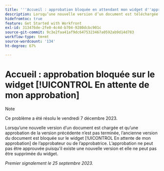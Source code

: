 ```yaml
---
title: '''Accueil : approbation bloquée en attendant mon widget d''approbation'''
description: Lorsqu’une nouvelle version d’un document est téléchargée et que la version précédente n’est pas terminée, l’ancienne version du document est bloquée sur le widget En attente de mon approbation de l’approbateur. L’approbation ne peut pas être approuvée puisqu’il existe une nouvelle version et elle ne peut pas être supprimée du widget.
hidefromtoc: true
feature: Get Started with Workfront
exl-id: 313476de-2fe0-4c4d-b704-9280dcbc901c
source-git-commit: 9c3e2faa41af9dc6475323467a0592ab9d14d783
workflow-type: tm+mt
source-wordcount: '134'
ht-degree: 67%

---
```


# Accueil : approbation bloquée sur le widget [!UICONTROL En attente de mon approbation]

<!--on WF and WFP TOCs-->

>[!NOTE]
>
>Ce problème a été résolu le vendredi 7 décembre 2023.

Lorsqu’une nouvelle version d’un document est chargée et qu’une approbation de la version précédente n’est pas terminée, l’ancienne version du document est bloquée sur le widget [!UICONTROL En attente de mon approbation] de l’approbateur ou de l’approbatrice. L’approbation ne peut pas être approuvée puisqu’il existe une nouvelle version et elle ne peut pas être supprimée du widget.

_Premier signalement le 25 septembre 2023._
